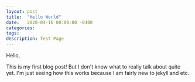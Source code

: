 ```yaml
---
layout: post
title:  "Hello World"
date:   2020-04-16 00:00:00 -0400
categories:
tags: 
description: Test Page
---
```

Hello,

This is my first blog post! But I don't know what to really talk about quite yet.
I'm just seeing how this works because I am fairly new to jekyll and etc. 